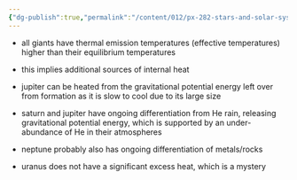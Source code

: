 ```yaml
---
{"dg-publish":true,"permalink":"/content/012/px-282-stars-and-solar-system/term-2-solar-system/k-giant-planets/px-282-k3-internal-heat/","noteIcon":"1","created":"2025-08-27T13:15:23.060+01:00","updated":"2025-02-21T16:58:16.000+00:00"}
---
```


- all giants have thermal emission temperatures (effective temperatures) higher than their equilibrium temperatures
- this implies additional sources of internal heat

- jupiter can be heated from the gravitational potential energy left over from formation as it is slow to cool due to its large size
- saturn and jupiter have ongoing differentiation from He rain, releasing gravitational potential energy, which is supported by an under-abundance of He in their atmospheres
- neptune probably also has ongoing differentiation of metals/rocks
- uranus does not have a significant excess heat, which is a mystery
